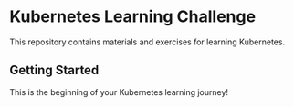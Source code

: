 # Kubernetes Learning Challenge

This repository contains materials and exercises for learning Kubernetes.

## Getting Started

This is the beginning of your Kubernetes learning journey!
